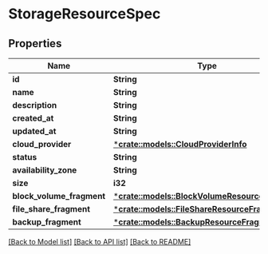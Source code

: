 # StorageResourceSpec

## Properties

Name | Type | Description | Notes
------------ | ------------- | ------------- | -------------
**id** | **String** |  | [optional] 
**name** | **String** |  | [optional] 
**description** | **String** |  | [optional] 
**created_at** | **String** |  | [optional] 
**updated_at** | **String** |  | [optional] 
**cloud_provider** | [***crate::models::CloudProviderInfo**](CloudProviderInfo.md) |  | [optional] 
**status** | **String** |  | [optional] 
**availability_zone** | **String** |  | [optional] 
**size** | **i32** |  | [optional] 
**block_volume_fragment** | [***crate::models::BlockVolumeResourceFragment**](BlockVolumeResourceFragment.md) |  | [optional] 
**file_share_fragment** | [***crate::models::FileShareResourceFragment**](FileShareResourceFragment.md) |  | [optional] 
**backup_fragment** | [***crate::models::BackupResourceFragment**](BackupResourceFragment.md) |  | [optional] 

[[Back to Model list]](../README.md#documentation-for-models) [[Back to API list]](../README.md#documentation-for-api-endpoints) [[Back to README]](../README.md)


